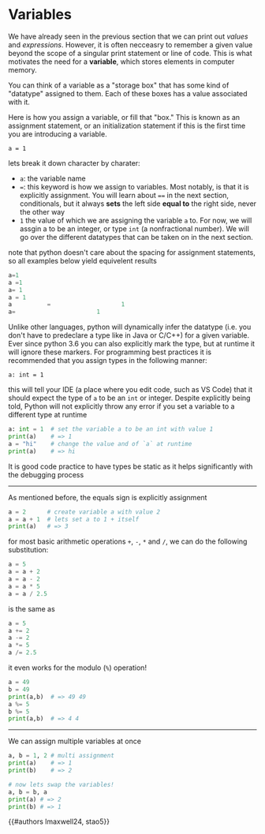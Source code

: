 # Variables

We have already seen in the previous section that we can print out *values* and *expressions*. However, it is often necceasry to remember a given value beyond the scope of a singular print statement or line of code. This is what motivates the need for a __variable__, which stores elements in computer memory.

You can think of a variable as a "storage box" that has some kind of "datatype" assigned to them. Each of these boxes has a value associated with it. 

Here is how you assign a variable, or fill that "box." This is known as an assignment statement, or an initialization statement if this is the first time you are introducing a variable. 
```py,norepl
a = 1
```

lets break it down character by charater:
- `a`: the variable name
- `=`: this keyword is how we assign to variables. Most notably, is that it is explicitly assignment. You will learn about `==` in the next section, conditionals, but it always **sets** the left side **equal to** the right side, never the other way
- `1` the value of which we are assigning the variable `a` to. For now, we will assgin a to be an integer, or type `int` (a nonfractional number). We will go over the different datatypes that can be taken on in the next section.

note that python doesn't care about the spacing for assignment statements,  so all examples below yield equivelent results
```py
a=1
a =1
a= 1
a = 1
a          =                    1
a=                       1
```

Unlike other languages, python will dynamically infer the datatype (i.e. you don't have to predeclare a type like in Java or C/C++) for a given variable. Ever since python 3.6 you can also explicitly mark the type, but at runtime it will ignore these markers. For programming best practices it is recommended that you assign types in the following manner:

```py,norepl
a: int = 1
```

this will tell your IDE (a place where you edit code, such as VS Code) that it should expect the type of `a` to be an `int` or integer. Despite explicitly being told, Python will not explicitly throw any error if you set a variable to a different type at runtime

```py
a: int = 1  # set the variable a to be an int with value 1
print(a)    # => 1
a = "hi"    # change the value and of `a` at runtime
print(a)    # => hi
```

It is good code practice to have types be static as it helps significantly with the debugging process

---

As mentioned before, the equals sign is explicitly assignment

```py
a = 2      # create variable a with value 2
a = a + 1  # lets set a to 1 + itself
print(a)   # => 3
```

for most basic arithmetic operations `+`, `-`, `*` and `/`, we can do the following substitution:

```py
a = 5
a = a + 2
a = a - 2
a = a * 5
a = a / 2.5
```
is the same as
```py
a = 5
a += 2
a -= 2
a *= 5
a /= 2.5
```

it even works for the modulo (`%`) operation!

```py
a = 49
b = 49
print(a,b)  # => 49 49
a %= 5
b %= 5
print(a,b)  # => 4 4
```

---

We can assign multiple variables at once

```py
a, b = 1, 2 # multi assignment
print(a)    # => 1
print(b)    # => 2

# now lets swap the variables!
a, b = b, a 
print(a) # => 2
print(b) # => 1 
```

{{#authors lmaxwell24, stao5}}